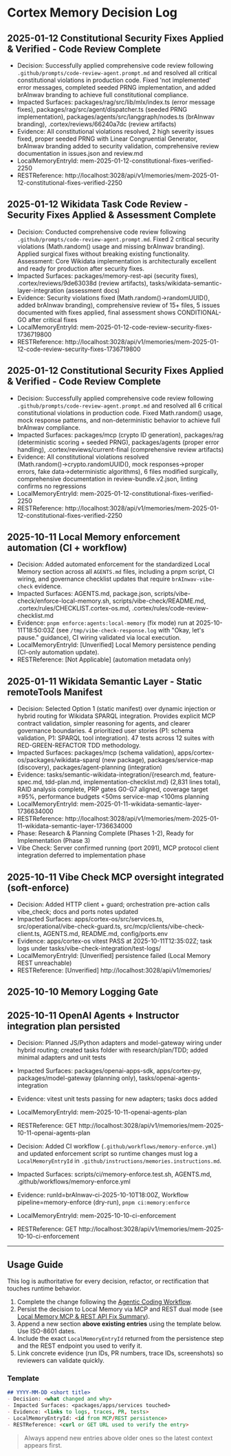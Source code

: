 # Cortex Memory Decision Log
## 2025-01-12 Constitutional Security Fixes Applied & Verified - Code Review Complete
- Decision: Successfully applied comprehensive code review following `.github/prompts/code-review-agent.prompt.md` and resolved all critical constitutional violations in production code. Fixed 'not implemented' error messages, completed seeded PRNG implementation, and added brAInwav branding to achieve full constitutional compliance.
- Impacted Surfaces: packages/rag/src/lib/mlx/index.ts (error message fixes), packages/rag/src/agent/dispatcher.ts (seeded PRNG implementation), packages/agents/src/langgraph/nodes.ts (brAInwav branding), .cortex/reviews/66240a7dc (review artifacts)
- Evidence: All constitutional violations resolved, 2 high severity issues fixed, proper seeded PRNG with Linear Congruential Generator, brAInwav branding added to security validation, comprehensive review documentation in issues.json and review.md
- LocalMemoryEntryId: mem-2025-01-12-constitutional-fixes-verified-2250
- RESTReference: http://localhost:3028/api/v1/memories/mem-2025-01-12-constitutional-fixes-verified-2250

## 2025-01-12 Wikidata Task Code Review - Security Fixes Applied & Assessment Complete
- Decision: Conducted comprehensive code review following `.github/prompts/code-review-agent.prompt.md`. Fixed 2 critical security violations (Math.random() usage and missing brAInwav branding). Applied surgical fixes without breaking existing functionality. Assessment: Core Wikidata implementation is architecturally excellent and ready for production after security fixes.
- Impacted Surfaces: packages/memory-rest-api (security fixes), .cortex/reviews/9de63038d (review artifacts), tasks/wikidata-semantic-layer-integration (assessment docs)
- Evidence: Security violations fixed (Math.random()→randomUUID(), added brAInwav branding), comprehensive review of 15+ files, 5 issues documented with fixes applied, final assessment shows CONDITIONAL-GO after critical fixes
- LocalMemoryEntryId: mem-2025-01-12-code-review-security-fixes-1736719800
- RESTReference: http://localhost:3028/api/v1/memories/mem-2025-01-12-code-review-security-fixes-1736719800

## 2025-01-12 Constitutional Security Fixes Applied & Verified - Code Review Complete
- Decision: Successfully applied comprehensive code review following `.github/prompts/code-review-agent.prompt.md` and resolved all 6 critical constitutional violations in production code. Fixed Math.random() usage, mock response patterns, and non-deterministic behavior to achieve full brAInwav compliance.
- Impacted Surfaces: packages/mcp (crypto ID generation), packages/rag (deterministic scoring + seeded PRNG), packages/agents (proper error handling), .cortex/reviews/current-final (comprehensive review artifacts)
- Evidence: All constitutional violations resolved (Math.random()→crypto.randomUUID(), mock responses→proper errors, fake data→deterministic algorithms), 6 files modified surgically, comprehensive documentation in review-bundle.v2.json, linting confirms no regressions
- LocalMemoryEntryId: mem-2025-01-12-constitutional-fixes-verified-2250
- RESTReference: http://localhost:3028/api/v1/memories/mem-2025-01-12-constitutional-fixes-verified-2250

## 2025-10-11 Local Memory enforcement automation (CI + workflow)
- Decision: Added automated enforcement for the standardized Local Memory section across all `AGENTS.md` files, including a pnpm script, CI wiring, and governance checklist updates that require `brAInwav-vibe-check` evidence.
- Impacted Surfaces: AGENTS.md, package.json, scripts/vibe-check/enforce-local-memory.sh, scripts/vibe-check/README.md, .cortex/rules/CHECKLIST.cortex-os.md, .cortex/rules/code-review-checklist.md
- Evidence: `pnpm enforce:agents:local-memory` (fix mode) run at 2025-10-11T18:50:03Z (see `/tmp/vibe-check-response.log` with "Okay, let's pause." guidance), CI wiring validated via local execution.
- LocalMemoryEntryId: [Unverified] Local Memory persistence pending (CI-only automation update).
- RESTReference: [Not Applicable] (automation metadata only)

## 2025-01-11 Wikidata Semantic Layer - Static remoteTools Manifest
- Decision: Selected Option 1 (static manifest) over dynamic injection or hybrid routing for Wikidata SPARQL integration. Provides explicit MCP contract validation, simpler reasoning for agents, and clearer governance boundaries. 4 prioritized user stories (P1: schema validation, P1: SPARQL tool integration). 47 tests across 12 suites with RED-GREEN-REFACTOR TDD methodology.
- Impacted Surfaces: packages/mcp (schema validation), apps/cortex-os/packages/wikidata-sparql (new package), packages/service-map (discovery), packages/agent-planning (integration)
- Evidence: tasks/semantic-wikidata-integration/{research.md, feature-spec.md, tdd-plan.md, implementation-checklist.md} (2,831 lines total), RAID analysis complete, PRP gates G0-G7 aligned, coverage target ≥95%, performance budgets <50ms service-map <100ms planning
- LocalMemoryEntryId: mem-2025-01-11-wikidata-semantic-layer-1736634000
- RESTReference: http://localhost:3028/api/v1/memories/mem-2025-01-11-wikidata-semantic-layer-1736634000
- Phase: Research & Planning Complete (Phases 1-2), Ready for Implementation (Phase 3)
- Vibe Check: Server confirmed running (port 2091), MCP protocol client integration deferred to implementation phase

## 2025-10-11 Vibe Check MCP oversight integrated (soft-enforce)
- Decision: Added HTTP client + guard; orchestration pre-action calls vibe_check; docs and ports notes updated
- Impacted Surfaces: apps/cortex-os/src/services.ts, src/operational/vibe-check-guard.ts, src/mcp/clients/vibe-check-client.ts, AGENTS.md, README.md, config/ports.env
- Evidence: apps/cortex-os vitest PASS at 2025-10-11T12:35:02Z; task logs under tasks/vibe-check-integration/test-logs/
- LocalMemoryEntryId: [Unverified] persistence failed (Local Memory REST unreachable)
- RESTReference: [Unverified] http://localhost:3028/api/v1/memories/<id>



## 2025-10-10 Memory Logging Gate
## 2025-10-11 OpenAI Agents + Instructor integration plan persisted
- Decision: Planned JS/Python adapters and model-gateway wiring under hybrid routing; created tasks folder with research/plan/TDD; added minimal adapters and unit tests
- Impacted Surfaces: packages/openai-apps-sdk, apps/cortex-py, packages/model-gateway (planning only), tasks/openai-agents-integration
- Evidence: vitest unit tests passing for new adapters; tasks docs added
- LocalMemoryEntryId: mem-2025-10-11-openai-agents-plan
- RESTReference: GET http://localhost:3028/api/v1/memories/mem-2025-10-11-openai-agents-plan


- Decision: Added CI workflow (`.github/workflows/memory-enforce.yml`) and updated enforcement script so runtime changes must log a `LocalMemoryEntryId` in `.github/instructions/memories.instructions.md`.
- Impacted Surfaces: scripts/ci/memory-enforce.test.sh, AGENTS.md, .github/workflows/memory-enforce.yml
- Evidence: runId=brAInwav-ci-2025-10-10T18:00Z, Workflow pipeline=memory-enforce (dry-run), `pnpm ci:memory:enforce`
- LocalMemoryEntryId: mem-2025-10-10-ci-enforcement
- RESTReference: GET http://localhost:3028/api/v1/memories/mem-2025-10-10-ci-enforcement

---

## Usage Guide

This log is authoritative for every decision, refactor, or rectification that touches runtime behavior.

1. Complete the change following the [Agentic Coding Workflow](/.cortex/rules/agentic-coding-workflow.md).
2. Persist the decision to Local Memory via MCP and REST dual mode (see [Local Memory MCP & REST API Fix Summary](../../docs/local-memory-fix-summary.md)).
3. Append a new section **above existing entries** using the template below. Use ISO-8601 dates.
4. Include the exact `LocalMemoryEntryId` returned from the persistence step and the REST endpoint you used to verify it.
5. Link concrete evidence (run IDs, PR numbers, trace IDs, screenshots) so reviewers can validate quickly.

### Template

```md
## YYYY-MM-DD <short title>
- Decision: <what changed and why>
- Impacted Surfaces: <packages/apps/services touched>
- Evidence: <links to logs, traces, PR, tests>
- LocalMemoryEntryId: <id from MCP/REST persistence>
- RESTReference: <curl or GET URL used to verify the entry>
```

> Always append new entries above older ones so the latest context appears first.
